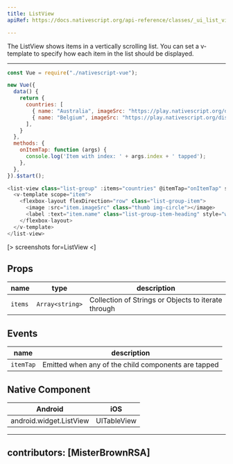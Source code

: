 ```yaml
---
title: ListView
apiRef: https://docs.nativescript.org/api-reference/classes/_ui_list_view_.listview

---
```


The ListView shows items in a vertically scrolling list. You can set a v-template to specify how each item in the list should be displayed.

---

```javascript
const Vue = require("./nativescript-vue");

new Vue({
  data() {
    return {
      countries: [
        { name: "Australia", imageSrc: "https://play.nativescript.org/dist/assets/img/flags/au.png" },
        { name: "Belgium", imageSrc: "https://play.nativescript.org/dist/assets/img/flags/be.png" },
      ],
    }
  },
  methods: {
    onItemTap: function (args) {
      console.log('Item with index: ' + args.index + ' tapped');
    },
  },
}).$start();

<list-view class="list-group" :items="countries" @itemTap="onItemTap" style="height:1250px">
  <v-template scope="item">
    <flexbox-layout flexDirection="row" class="list-group-item">
      <image :src="item.imageSrc" class="thumb img-circle"></image>
      <label :text="item.name" class="list-group-item-heading" style="width: 60%"></label>
    </flexbox-layout>
  </v-template>
</list-view>
```

[> screenshots for=ListView <]


## Props

| name | type | description |
|------|------|-------------|
| `items` | `Array<string>` | Collection of Strings or Objects to iterate through

## Events

| name | description |
|------|-------------|
| `itemTap`| Emitted when any of the child components are tapped

## Native Component
| Android | iOS |
|---------|-----|
| android.widget.ListView | UITableView

---
contributors: [MisterBrownRSA]
---